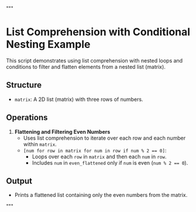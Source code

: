 """
# List Comprehension with Conditional Nesting Example

This script demonstrates using list comprehension with nested loops and conditions to filter and flatten elements from a nested list (matrix).

## Structure
- `matrix`: A 2D list (matrix) with three rows of numbers.

## Operations

1. **Flattening and Filtering Even Numbers**
   - Uses list comprehension to iterate over each row and each number within `matrix`.
   - `[num for row in matrix for num in row if num % 2 == 0]`:
     - Loops over each `row` in `matrix` and then each `num` in `row`.
     - Includes `num` in `even_flattened` only if `num` is even (`num % 2 == 0`).

## Output
- Prints a flattened list containing only the even numbers from the matrix.

"""
